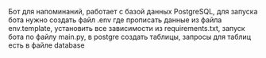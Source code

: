 Бот для напоминаний, работает с базой данных PostgreSQL, 
для запуска бота нужно создать файл .env где прописать данные из файла env.template, установить все зависимости из requirements.txt,
запуск бота по файлу main.py, в postgre создать таблицы, запросы для таблиц есть в файле database